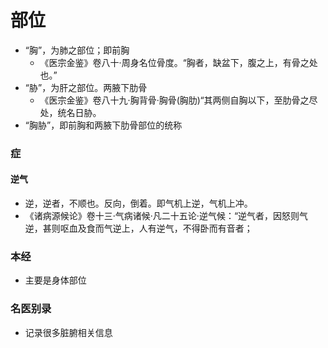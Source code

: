 # 部位
- “胸”，为肺之部位；即前胸
    - 《医宗金鉴》卷八十·周身名位骨度。“胸者，缺盆下，腹之上，有骨之处也。”
- “胁”，为肝之部位。两腋下肋骨
    - 《医宗金鉴》卷八十九·胸背骨·胸骨(胸肋)“其两侧自胸以下，至肋骨之尽处，统名日胁。
- “胸胁”，即前胸和两腋下肋骨部位的统称

### 症
#### 逆气
- 逆，逆者，不顺也。反向，倒着。即气机上逆，气机上冲。
- 《诸病源候论》卷十三·气病诸候·凡二十五论·逆气候：“逆气者，因怒则气逆，甚则呕血及食而气逆上，人有逆气，不得卧而有音者；


### 本经
- 主要是身体部位

### 名医别录
- 记录很多脏腑相关信息

